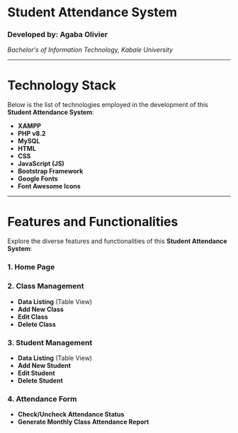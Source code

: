 # Student Attendance System

### Developed by: Agaba Olivier
*Bachelor's of Information Technology, Kabale University*

---

# Technology Stack

Below is the list of technologies employed in the development of this **Student Attendance System**:

- **XAMPP**
- **PHP v8.2**
- **MySQL**
- **HTML**
- **CSS**
- **JavaScript (JS)**
- **Bootstrap Framework**
- **Google Fonts**
- **Font Awesome Icons**

---

# Features and Functionalities

Explore the diverse features and functionalities of this **Student Attendance System**:

### 1. Home Page

### 2. Class Management
- **Data Listing** (Table View)
- **Add New Class**
- **Edit Class**
- **Delete Class**

### 3. Student Management
- **Data Listing** (Table View)
- **Add New Student**
- **Edit Student**
- **Delete Student**

### 4. Attendance Form
- **Check/Uncheck Attendance Status**
- **Generate Monthly Class Attendance Report**
